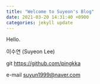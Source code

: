```yaml
---
title: "Welcome to Suyeon's Blog"
date: 2021-03-20 14:31:40 +0900
categories: jekyll update
---
```

Hello.

이수연 (Suyeon Lee)

git
<https://github.com/pingkka>

e-mail
suyun1999@naver.com
